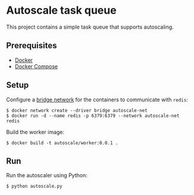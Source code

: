 # Autoscale task queue

This project contains a simple task queue that supports autoscaling.

## Prerequisites

* [Docker](https://www.docker.com/)
* [Docker Compose](https://docs.docker.com/compose/)

## Setup

Configure a [bridge network](https://docs.docker.com/network/network-tutorial-standalone/#use-user-defined-bridge-networks) for the containers to communicate with `redis`:

```shell
$ docker network create --driver bridge autoscale-net
$ docker run -d --name redis -p 6379:6379 --network autoscale-net redis
```

Build the worker image:

```shell
$ docker build -t autoscale/worker:0.0.1 .
```

## Run

Run the autoscaler using Python:

```shell
$ python autoscale.py
```
